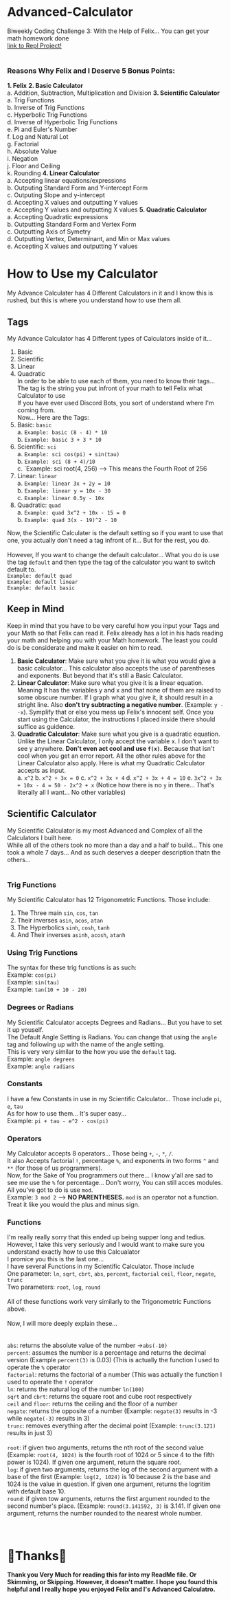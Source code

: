 # Advanced-Calculator
Biweekly Coding Challenge 3: With the Help of Felix... You can get your math homework done
<br/>
[link to Repl Project!](https://repl.it/@FranklinOguama/Advanced-Calculator#README.md)
<br/><br/>
### Reasons Why Felix and I Deserve 5 Bonus Points:
**1. Felix**
**2. Basic Calculator<br/>**
	a. Addition, Subtraction, Multiplication and Division
**3. Scientific Calculator<br/>**
	a. Trig Functions<br/>
	b. Inverse of Trig Functions<br/>
	c. Hyperbolic Trig Functions<br/>
	d. Inverse of Hyperbolic Trig Functions<br/>
	e. Pi and Euler's Number<br/>
	f. Log and Natural Lot<br/>
	g. Factorial<br/>
	h. Absolute Value<br/>
	i. Negation<br/>
	j. Floor and Ceiling<br/>
	k. Rounding
**4. Linear Calculator<br/>**
	a. Accepting linear equations/expressions<br/>
	b. Outputing Standard Form and Y-intercept Form<br/>
	c. Outputing Slope and y-intercept<br/>
	d. Accepting X values and outputting Y values<br/>
	e. Accepting Y values and outputting X values
**5. Quadratic Calculator<br/>**
	a. Accepting Quadratic expressions<br/>
	b. Outputting Standard Form and Vertex Form<br/>
	c. Outputting Axis of Symetry<br/>
	d. Outputting Vertex, Determinant, and Min or Max values<br/>
	e. Accepting X values and outputting Y values

# How to Use my Calculator
My Advance Calculater has 4 Different Calculators in it and I know this is rushed, but this is where you understand how to use them all.
## Tags
My Advance Calculator has 4 Different types of Calculators inside of it...
1. Basic
2. Scientific
3. Linear
4. Quadratic<br/>
In order to be able to use each of them, you need to know their tags...<br/>
The tag is the string you put infront of your math to tell Felix what Calculator to use<br/>
If you have ever used Discord Bots, you sort of understand where I'm coming from.<br/>
Now... Here are the Tags:
1. Basic: `basic`<br/>
	a. `Example: basic (8 - 4) * 10`<br/>
	b. `Example: basic 3 + 3 * 10`
2. Scientific: `sci`<br/>
	a. `Example: sci cos(pi) + sin(tau)`<br/>
	b. `Example: sci (8 + 4)/10`<br/>
	c. `Example: sci root(4, 256) --> This means the Fourth Root of 256
3. Linear: `linear`<br/>
	a. `Example: linear 3x + 2y = 10`<br/>
	b. `Example: linear y = 10x - 30`<br/>
	c. `Example: linear 0.5y - 10x`
4. Quadratic: `quad`<br/>
	a. `Example: quad 3x^2 + 10x - 15 = 0`<br/>
	b. `Example: quad 3(x - 19)^2 - 10`<br/>

Now, the Scientific Calculater is the default setting so if you want to use that one, you actually don't need a tag infront of it... But for the rest, you do.<br/><br/>
However, If you want to change the default calculator... What you do is use the tag `default` and then type the tag of the calculator you want to switch default to.<br/>
`Example: default quad`<br/>
`Example: default linear`<br/>
`Example: default basic`<br/>
## Keep in Mind
Keep in mind that you have to be very careful how you input your Tags and your Math so that Felix can read it.  Felix already has a lot in his hads reading your math and helping you with your Math homework.  The least you could do is be considerate and make it easier on him to read.<br/>
1. **Basic Calculator**: Make sure what you give it is what you would give a basic calculator...  This calculator also accepts the use of parentheses and exponents.  But beyond that it's still a Basic Calculator.<br/>
2. **Linear Calculator**: Make sure what you give it is a linear equation.  Meaning It has the variables y and x and that none of them are raised to some obscure number.  If I graph what you give it, it should result in a stright line.  Also **don't try subtracting a negative number**.  (Example: `y - -x`).  Symplify that or else you mess up Felix's innocent self.  Once you start using the Calculator, the instructions I placed inside there should suffice as guidence.
3. **Quadratic Calculator**: Make sure what you give is a quadratic equation.  Unlike the Linear Calculator, I only accept the variable x.  I don't want to see y anywhere.  **Don't even act cool and use `f(x)`.**  Because that isn't cool when you get an error report.  All the other rules above for the Linear Calculator also apply.  Here is what my Quadratic Calculator accepts as input.<br/>
	a. `x^2`
	b. `x^2 + 3x = 0`
	c. `x^2 + 3x + 4`
	d. `x^2 + 3x + 4 = 10`
	e. `3x^2 + 3x + 10x - 4 = 50 - 2x^2 + x`
	(Notice how there is no `y` in there... That's literally all I want... No other variables)
## Scientific Calculator
My Scientific Calculator is my most Advanced and Complex of all the Calculators I built here.<br/>
While all of the others took no more than a day and a half to build... This one took a whole 7 days... And as such deserves a deeper description thatn the others...<br/><br/>
### Trig Functions
My Scientific Calculator has 12 Trigonometric Functions.  Those include:
1. The Three main `sin`, `cos`, `tan`
2. Their inverses `asin`, `acos`, `atan`
3. The Hyperbolics `sinh`, `cosh`, `tanh`
4. And Their inverses `asinh`, `acosh`, `atanh`
### Using Trig Functions
The syntax for these trig functions is as such:</br>
Example: `cos(pi)`</br>
Example: `sin(tau)`</br>
Example: `tan(10 + 10 - 20)`</br>
### Degrees or Radians
My Scientific Calculator accepts Degrees and Radians... But you have to set it up youself.</br>
The Default Angle Setting is Radians.  You can change that using the `angle` tag and following up with the name of the angle setting.</br>
This is very very similar to the how you use the `default` tag.</br>
Example: `angle degrees`</br>
Example: `angle radians`</br>
### Constants
I have a few Constants in use in my Scientific Calculator... Those include
`pi`, `e`, `tau`</br>
As for how to use them... It's super easy...</br>
Example: `pi + tau - e^2 - cos(pi)`
### Operators
My Calculator accepts 8 operators... Those being `+`, `-`, `*`, `/`.</br>
It also Accepts factorial `!`, percentage `%`, and exponents in two forms `^` and `**` (for those of us programmers).</br>
Now, for the Sake of You programmers out there... I know y'all are sad to see me use the `%` for percentage... Don't worry, You can still acces modules.  All you've got to do is use `mod`.</br>
Example: `3 mod 2` --> **NO PARENTHESES.**  `mod` is an operator not a function.  Treat it like you would the plus and minus sign.
### Functions
I'm really really sorry that this ended up being supper long and tedius.  However, I take this very seriously and I would want to make sure you understand exactly how to use this Calcualator<br/>
I promice you this is the last one...<br/>
I have several Functions in my Scientific Calculator.  Those include<br/>
One parameter: `ln`, `sqrt`, `cbrt`, `abs`, `percent`, `factorial` `ceil`, `floor`, `negate`, `trunc`<br/>
Two parameters: `root`, `log`, `round`<br/><br/>
All of these functions work very similarly to the Trigonometric Functions above.<br/><br/>
Now, I will more deeply explain these...<br/><br/><br/>
`abs`: returns the absolute value of the number ->`abs(-10)`<br/>
`percent`: assumes the number is a percentage and returns the decimal version (Example `percent(3)` is 0.03) (This is actually the function I used to operate the `%` operator<br/>
`factorial`: returns the factorial of a number (This was actually the function I used to operate the `!` operator<br/>
`ln`: returns the natural log of the number `ln(100)`<br/>
`sqrt` and `cbrt`: returns the square root and cube root respectively<br/>
`ceil` and `floor`: returns the ceiling and the floor of a number<br/>
`negate`: returns the opposite of a number (Example: `negate(3)` results in -3 while `negate(-3)` results in 3)<br/>
`trunc`: removes everything after the decimal point (Example: `trunc(3.121)` results in just 3)<br/>
<br/>
`root`: if given two arguments, returns the nth root of the second value (Example: `root(4, 1024)` is the fourth root of 1024 or 5 since 4 to the fifth power is 1024).  If given one argument, return the square root.<br/>
`log`: if given two arguments, returns the log of the second argument with a base of the first (Example: `log(2, 1024)` is 10 because 2 is the base and 1024 is the value in question.  If given one argument, returns the logritim with default base 10.<br/>
`round`: if given tow arguments, returns the first argument rounded to the second number's place.  (Example: `round(3.141592, 3)` is 3.141.  If given one argument, returns the number rounded to the nearest whole number.
<br/><br/><br/>
# 🎉Thanks🎉
**Thank you Very Much for reading this far into my ReadMe file.  Or Skimming, or Skipping.  However, it doesn't matter.  I hope you found this helpful and I really hope you enjoyed Felix and I's Advanced Calculatro.**
